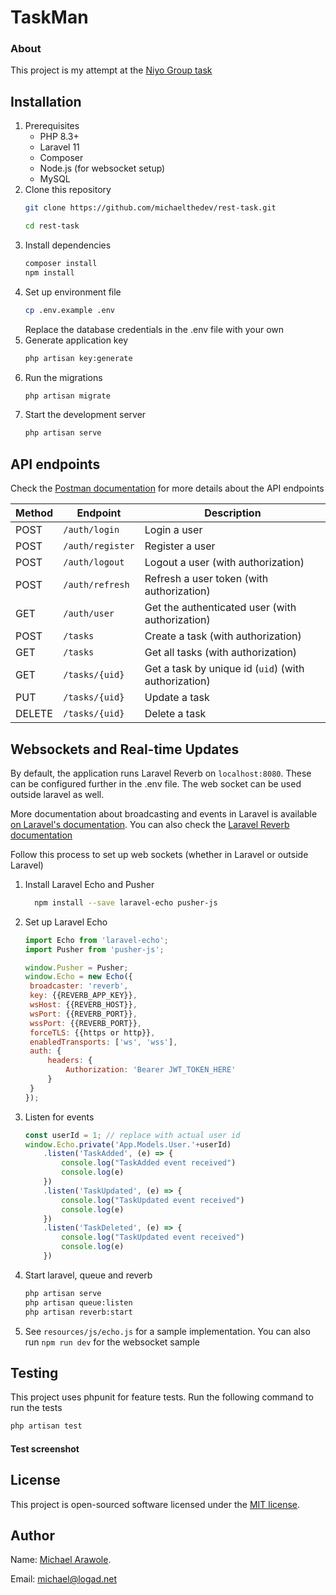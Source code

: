 # TaskMan

### About
This project is my attempt at the [Niyo Group task](https://docs.google.com/document/d/1hZYonhtUCVZGW_HADGyM8FWSMc57_2QmEp31TrulJj4)

## Installation
1. Prerequisites
    * PHP 8.3+
    * Laravel 11
    * Composer
    * Node.js (for websocket setup)
    * MySQL
2. Clone this repository
    ```bash
    git clone https://github.com/michaelthedev/rest-task.git
   
   cd rest-task
    ```
3. Install dependencies
    ```bash
    composer install
   npm install
    ```
4. Set up environment file
    ```bash
    cp .env.example .env
    ```
   Replace the database credentials in the .env file with your own
5. Generate application key
    ```bash
    php artisan key:generate
    ```
6. Run the migrations
    ```bash
    php artisan migrate
    ```
7. Start the development server
    ```bash
    php artisan serve
    ```

## API endpoints
Check the [Postman documentation](https://www.getpostman.com/collections/7) for more details about the API endpoints

<!-- endpoint table -->
| Method | Endpoint         | Description                                          |
|--------|------------------|------------------------------------------------------|
| POST   | `/auth/login`    | Login a user                                         |
| POST   | `/auth/register` | Register a user                                      |
| POST   | `/auth/logout`   | Logout a user (with authorization)                   |
| POST   | `/auth/refresh`  | Refresh a user token (with authorization)            |
| GET    | `/auth/user`     | Get the authenticated user  (with authorization)     |
| POST   | `/tasks`         | Create a task (with authorization)                   |
| GET    | `/tasks`         | Get all tasks (with authorization)                   |
| GET    | `/tasks/{uid}`   | Get a task by unique id (`uid`) (with authorization) |
| PUT    | `/tasks/{uid}`   | Update a task                                        |
| DELETE | `/tasks/{uid}`   | Delete a task                                        |

## Websockets and Real-time Updates
By default, the application runs Laravel Reverb on `localhost:8080`. These can be configured further in the .env file. The web socket can be used outside laravel as well.

More documentation about broadcasting and events in Laravel is available [on Laravel's documentation](https://laravel.com/docs/11.x/broadcasting). You can also check the [Laravel Reverb documentation](https://laravel.com/docs/11.x/reverb)

Follow this process to set up web sockets (whether in Laravel or outside Laravel)
1. Install Laravel Echo and Pusher
    ```bash
      npm install --save laravel-echo pusher-js
    ```
2. Set up Laravel Echo
    ```javascript
   import Echo from 'laravel-echo';
   import Pusher from 'pusher-js';
   
   window.Pusher = Pusher;
   window.Echo = new Echo({
     broadcaster: 'reverb',
     key: {{REVERB_APP_KEY}},
     wsHost: {{REVERB_HOST}},
     wsPort: {{REVERB_PORT}},
     wssPort: {{REVERB_PORT}},
     forceTLS: {{https or http}},
     enabledTransports: ['ws', 'wss'],
     auth: {
         headers: {
             Authorization: 'Bearer JWT_TOKEN_HERE'
         }
     }
    });
3. Listen for events
    ```javascript
   const userId = 1; // replace with actual user id
   window.Echo.private('App.Models.User.'+userId)
        .listen('TaskAdded', (e) => {
            console.log("TaskAdded event received")
            console.log(e)
        })
        .listen('TaskUpdated', (e) => {
            console.log("TaskUpdated event received")
            console.log(e)
        })
        .listen('TaskDeleted', (e) => {
            console.log("TaskUpdated event received")
            console.log(e)
        })
    ```
4. Start laravel, queue and reverb
    ```bash
    php artisan serve
    php artisan queue:listen
    php artisan reverb:start
    ```
5. See `resources/js/echo.js` for a sample implementation. 
You can also run `npm run dev` for the websocket sample

## Testing
This project uses phpunit for feature tests. Run the following command to run the tests
```bash
php artisan test
```
#### Test screenshot


## License
This project is open-sourced software licensed under the [MIT license](https://opensource.org/licenses/MIT).

## Author
Name: [Michael Arawole](https://github.com/michaelthedev).

Email: michael@logad.net

